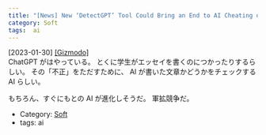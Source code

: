 ```yaml
---
title: "[News] New ‘DetectGPT’ Tool Could Bring an End to AI Cheating on Exams ---いたちごっこが始まる"
category: Soft
tags:  ai
---
```


[2023-01-30] [[Gizmodo]](https://www.gizmodo.com.au/2023/01/detectgpt-cheating-ai/?utm_source=pocket_saves)  
 ChatGPT がはやっている。
とくに学生がエッセイを書くのにつかったりするらしい。
その「不正」をただすために、
AI が書いた文章かどうかをチェックする AI らしい。

<!--more-->

 もちろん、すぐにもとの AI が進化しそうだ。
軍拡競争だ。

- Category: [Soft](https://merapano.github.io/categories.html#Soft)
- tags:  ai

